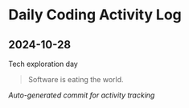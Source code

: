 # Daily Coding Activity Log

## 2024-10-28

Tech exploration day

> Software is eating the world.

*Auto-generated commit for activity tracking*
